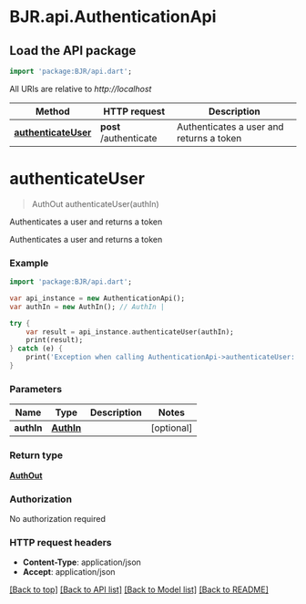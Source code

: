 # BJR.api.AuthenticationApi

## Load the API package
```dart
import 'package:BJR/api.dart';
```

All URIs are relative to *http://localhost*

Method | HTTP request | Description
------------- | ------------- | -------------
[**authenticateUser**](AuthenticationApi.md#authenticateuser) | **post** /authenticate | Authenticates a user and returns a token


# **authenticateUser**
> AuthOut authenticateUser(authIn)

Authenticates a user and returns a token

Authenticates a user and returns a token

### Example 
```dart
import 'package:BJR/api.dart';

var api_instance = new AuthenticationApi();
var authIn = new AuthIn(); // AuthIn | 

try { 
    var result = api_instance.authenticateUser(authIn);
    print(result);
} catch (e) {
    print('Exception when calling AuthenticationApi->authenticateUser: $e\n');
}
```

### Parameters

Name | Type | Description  | Notes
------------- | ------------- | ------------- | -------------
 **authIn** | [**AuthIn**](AuthIn.md)|  | [optional] 

### Return type

[**AuthOut**](AuthOut.md)

### Authorization

No authorization required

### HTTP request headers

 - **Content-Type**: application/json
 - **Accept**: application/json

[[Back to top]](#) [[Back to API list]](../README.md#documentation-for-api-endpoints) [[Back to Model list]](../README.md#documentation-for-models) [[Back to README]](../README.md)

